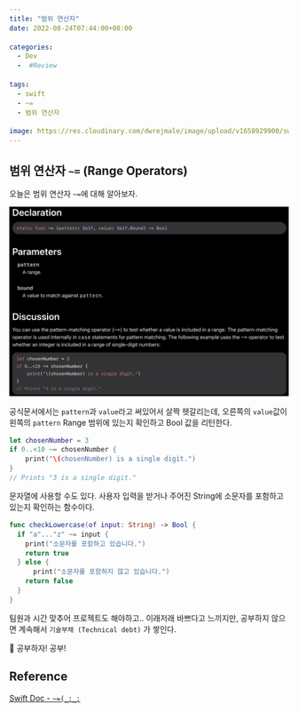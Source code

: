 ```yaml
---
title: "범위 연산자"
date: 2022-08-24T07:44:00+08:00

categories:
  - Dev
  -  #Review

tags:
  - swift
  - ~=
  - 범위 연산자

image: https://res.cloudinary.com/dwrejmale/image/upload/v1658929900/swift_dpaoqx.png #the-creative-exchange-d2zvqp3fpro-unsplash.jpg
---
```


## 범위 연산자 `~=` (Range Operators)

오늘은 범위 연산자 `~=`에 대해 알아보자.

![img](post/swift/220824-1.png)

공식문서에서는 `pattern`과 `value`라고 써있어서 살짝 헷갈리는데,
오른쪽의 `value`값이 왼쪽의 `pattern` Range 범위에 있는지 확인하고 Bool 값을 리턴한다.

```swift
let chosenNumber = 3
if 0..<10 ~= chosenNumber {
    print("\(chosenNumber) is a single digit.")
}
// Prints "3 is a single digit."
```

문자열에 사용할 수도 있다.
사용자 입력을 받거나 주어진 String에 소문자를 포함하고 있는지 확인하는 함수이다.

```swift
func checkLowercase(of input: String) -> Bool {
  if "a"..."z" ~= input {
    print("소문자를 포함하고 있습니다.")
    return true
  } else {
      print("소문자를 포함하지 않고 있습니다.")
    return false
  }
}
```

팀원과 시간 맞추어 프로젝트도 해야하고..
이래저래 바쁘다고 느끼지만, 공부하지 않으면 계속해서 `기술부채 (Technical debt)` 가 쌓인다.

📖 공부하자! 공부!

## Reference

[Swift Doc - `~=(_:_:`](<https://developer.apple.com/documentation/swift/range/~=(_:_:)>)
